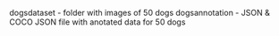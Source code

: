 dogsdataset - folder with images of 50 dogs
dogsannotation - JSON & COCO JSON file with anotated data for 50 dogs
